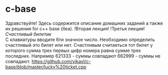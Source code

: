 # c-base

Здравствуйте! 
Здесь содержится описание домашних заданий а также их решения for c++ base (itea).
!Вторая лекция!
!Третья лекция!
*Счастливый билетик*<br>
С клавиатуры вводите 6ти значное число. Необходимо определить счастливый это билет или нет. Счастливым считаеться тот билет у которого сумма трех первых цифр номера равна сумме трех последних.
Например 621333 - суммы совпадают 662999 - суммы не совпадают.
https://github.com/vikavl/c-base/blob/master/lucky%20ticket.cpp
